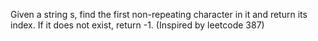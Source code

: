 Given a string s, find the first non-repeating character in it and return its index. If it does not exist, return -1. (Inspired by leetcode 387)
